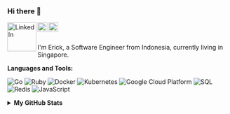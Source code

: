 ### Hi there 👋

<a href="https://www.linkedin.com/in/wijayaerick"><img align="left" alt="LinkedIn" width="66px" src="https://cdn.simpleicons.org/linkedinasdf/black/white" /></a>
<a href="http://stackoverflow.com/u/11520747"><img align="left" alt="SO" width="22px" src="https://cdn.simpleicons.org/stackoverflow/black/white" /></a>
<a href="https://www.instagram.com/wijayaerick"><img align="left" alt="IG" width="22px" src="https://cdn.simpleicons.org/instagram/black/white" /></a>

<br />
<br />

I'm Erick, a Software Engineer from Indonesia, currently living in Singapore.

**Languages and Tools:**

<p>
  <img alt="Go" src="https://img.shields.io/badge/-Go-29beb0?style=flat-square&logo=go&logoColor=white" />
  <img alt="Ruby" src="https://img.shields.io/badge/-Ruby-9b111e?style=flat-square&logo=Ruby&logoColor=white" />
  <img alt="Docker" src="https://img.shields.io/badge/-Docker-46a2f1?style=flat-square&logo=docker&logoColor=white" />
  <img alt="Kubernetes" src="https://img.shields.io/badge/-Kubernetes-326ce5?style=flat-square&logo=kubernetes&logoColor=white" />
  <img alt="Google Cloud Platform" src="https://img.shields.io/badge/-Google_Cloud_Platform-1a73e8?style=flat-square&logo=google-cloud&logoColor=white" />
  <img alt="SQL" src="https://img.shields.io/badge/-SQL-336791?style=flat-square&logo=postgresql&logoColor=" />
  <img alt="Redis" src="https://img.shields.io/badge/-Redis-a41e11?style=flat-square&logo=redis&logoColor=white" />
  <img alt="JavaScript" src="https://img.shields.io/badge/-JS-323330?style=flat-square&logo=javascript&logoColor=" />
</p>

<details>
  <summary><b>My GitHub Stats</b></summary>

  <picture>
    <source media="(prefers-color-scheme: dark)" srcset="https://github-readme-stats.vercel.app/api?username=wijayaerick&theme=dark">
    <img alt="Shows wijayaerick's GitHub Stats." src="https://github-readme-stats.vercel.app/api?username=wijayaerick&theme=default">
  </picture>
</details>

<!--
**wijayaerick/wijayaerick** is a ✨ _special_ ✨ repository because its `README.md` (this file) appears on your GitHub profile.
Here are some ideas to get you started:
- 🔭 I’m currently working on ...
- 🌱 I’m currently learning ...
- 👯 I’m looking to collaborate on ...
- 🤔 I’m looking for help with ...
- 💬 Ask me about ...
- 📫 How to reach me: ...
- 😄 Pronouns: ...
- ⚡ Fun fact: ...
-->
